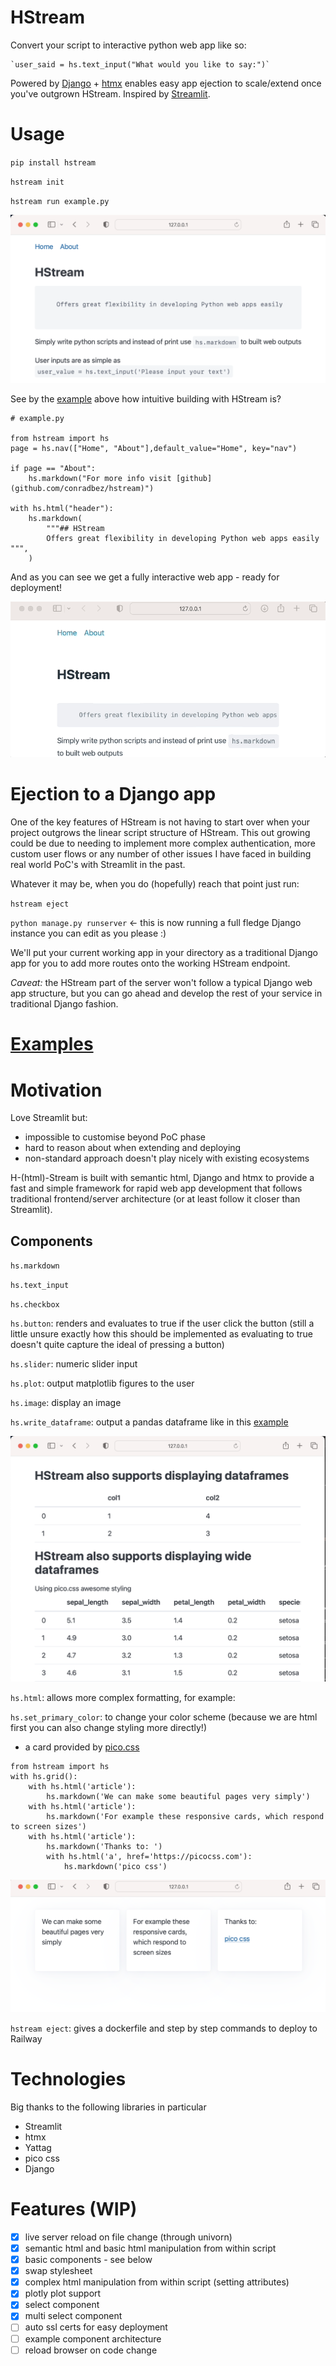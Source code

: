 # HStream

Convert your script to interactive python web app like so:

    `user_said = hs.text_input("What would you like to say:")`

Powered by [Django](https://github.com/django/django) + [htmx](https://github.com/bigskysoftware/htmx) enables easy app ejection to scale/extend once you've outgrown HStream. Inspired by [Streamlit](https://github.com/streamlit/streamlit).

# Usage

`pip install hstream`

`hstream init`

`hstream run example.py`

![hstream demo](./demo/example.png)

See by the [example](./demo/example.py) above how intuitive building with HStream is?

```
# example.py

from hstream import hs
page = hs.nav(["Home", "About"],default_value="Home", key="nav")

if page == "About":
    hs.markdown("For more info visit [github](github.com/conradbez/hstream)")

with hs.html("header"):
    hs.markdown(
        """## HStream
        Offers great flexibility in developing Python web apps easily
""",
    )

```

And as you can see we get a fully interactive web app - ready for deployment!

![hstream demo](./demo/example_demo.gif)


# Ejection to a Django app

One of the key features of HStream is not having to start over when your project outgrows the linear script structure of HStream. This out growing could be due to needing to implement more complex authentication, more custom user flows or any number of other issues I have faced in building real world PoC's with Streamlit in the past.

Whatever it may be, when you do (hopefully) reach that point just run:

`hstream eject`

`python manage.py runserver` <- this is now running a full fledge Django instance you can edit as you please :)

We'll put your current working app in your directory as a traditional Django app for you to add more routes onto the working HStream endpoint.

*Caveat:* the HStream part of the server won't follow a typical Django web app structure, but you can go ahead and develop the rest of your service in traditional Django fashion.

# [Examples]((./demo))

# Motivation

Love Streamlit but:

- impossible to customise beyond PoC phase
- hard to reason about when extending and deploying
- non-standard approach doesn't play nicely with existing ecosystems

H-(html)-Stream is built with semantic html, Django and htmx to provide a fast and simple framework for rapid web app development that follows traditional frontend/server architecture (or at least follow it closer than Streamlit).

## Components

`hs.markdown`

`hs.text_input`

`hs.checkbox`

`hs.button`: renders and evaluates to true if the user click the button (still a little unsure exactly how this should be implemented as evaluating to true doesn't quite capture the ideal of pressing a button)

`hs.slider`: numeric slider input

`hs.plot`: output matplotlib figures to the user

`hs.image`: display an image

`hs.write_dataframe`: output a pandas dataframe like in this [example](./demo/example_dataframe.py)

![Example dataframe](demo/example_dataframe.png)

`hs.html`: allows more complex formatting, for example:

`hs.set_primary_color`: to change your color scheme (because we are html first you can also change styling more directly!)

- a card provided by [pico.css](https://andybrewer.github.io/mvp/)

```
from hstream import hs
with hs.grid():
    with hs.html('article'):
        hs.markdown('We can make some beautiful pages very simply')
    with hs.html('article'):
        hs.markdown('For example these responsive cards, which respond to screen sizes')
    with hs.html('article'):
        hs.markdown('Thanks to: ')
        with hs.html('a', href='https://picocss.com'):
            hs.markdown('pico css')
```

![hstream card demo](demo/card_example.png)

`hstream eject`: gives a dockerfile and step by step commands to deploy to Railway

# Technologies

Big thanks to the following libraries in particular

- Streamlit
- htmx
- Yattag
- pico css
- Django

# Features (WIP)

- [x] live server reload on file change (through univorn)
- [x] semantic html and basic html manipulation from within script
- [x] basic components - see below
- [x] swap stylesheet
- [x] complex html manipulation from within script (setting attributes)
- [x] plotly plot support
- [x] select component
- [x] multi select component
- [ ] auto ssl certs for easy deployment
- [ ] example component architecture
- [ ] reload browser on code change
